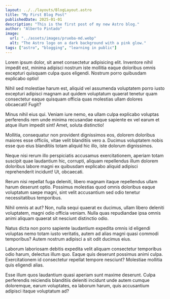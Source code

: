 ```yaml
---
layout: ../../layouts/BlogLayout.astro
title: "My First Blog Post"
publishedDate: 2025-01-01
description: "This is the first post of my new Astro blog."
author: "Alberto Pintado"
image:
  url: "../assets/images/prueba-md.webp"
  alt: "The Astro logo on a dark background with a pink glow."
tags: ["astro", "blogging", "learning in public"]
---
```


Lorem ipsum dolor, sit amet consectetur adipisicing elit. Inventore nihil impedit est, minima adipisci nostrum iste mollitia eaque doloribus omnis excepturi quisquam culpa quos eligendi. Nostrum porro quibusdam explicabo optio!

Nihil sed molestiae harum est, aliquid vel assumenda voluptatem porro iusto excepturi adipisci magnam aut quidem voluptatum quaerat tenetur quam consectetur eaque quisquam officia quas molestias ullam dolores obcaecati! Fugit?

Minus nihil eius qui. Veniam iure nemo, ea ullam culpa explicabo voluptas perferendis rem unde minima recusandae eaque sapiente ex vel earum et atque illum impedit sint! Amet, soluta distinctio!

Mollitia, consequatur non provident dignissimos eos, dolorem doloribus maiores esse officiis, vitae velit blanditiis vero a. Ducimus voluptatem nobis esse quo eius blanditiis totam aliquid hic illo, iste dolorum dignissimos.

Neque nisi rerum illo perspiciatis accusamus exercitationem, aperiam totam suscipit quae laudantium hic, corrupti, aliquam repellendus illum dolorem doloribus labore magni ex quibusdam explicabo aliquid adipisci reprehenderit incidunt! Ut, obcaecati.

Rerum nisi repellat fuga deleniti, libero magnam itaque repellendus ullam harum deserunt optio. Possimus molestias quod omnis doloribus eaque voluptatum saepe magni, sint velit accusantium sed odio tenetur necessitatibus temporibus.

Nihil omnis at aut? Non, nulla sequi quaerat ex ducimus, ullam libero deleniti voluptatem, magni odio officia veniam. Nulla quas repudiandae ipsa omnis animi aliquam quaerat sit nesciunt distinctio odio.

Natus dicta non porro sapiente laudantium expedita omnis id eligendi voluptas nemo totam iusto veritatis, autem ad alias magni quasi commodi temporibus? Autem nostrum adipisci a sit odit ducimus eius.

Laborum laboriosam debitis expedita velit aliquam consectetur temporibus odio harum, delectus illum quo. Eaque quis deserunt possimus animi culpa. Exercitationem id consectetur repellat tempore nesciunt? Molestiae mollitia quis eligendi alias.

Esse illum quos laudantium quasi aperiam sunt maxime deserunt. Culpa perferendis reiciendis blanditiis deleniti incidunt unde autem cumque doloremque, earum voluptates, ea laborum harum, quis accusantium adipisci itaque voluptatum ad?
